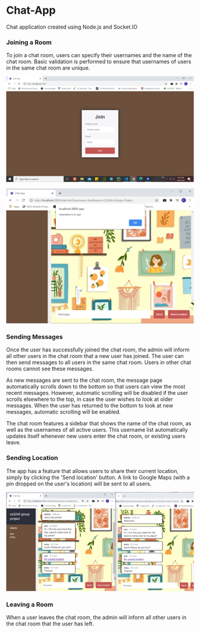 # Chat-App
Chat application created using Node.js and Socket.IO

### Joining a Room
To join a chat room, users can specify their usernames and the name of the chat room. Basic validation is performed to ensure that usernames of users in the same chat room
are unique.

![Landing Page](public/img/landing-page.png)

![Username Authentication](public/img/authentication.png)

### Sending Messages
Once the user has successfully joined the chat room, the admin will inform all other users in the chat room that a new user has joined. The user can then send messages
to all users in the same chat room. Users in other chat rooms cannot see these messages.

As new messages are sent to the chat room, the message page automatically scrolls down to the bottom so that users can view the most recent messages. However, automatic
scrolling will be disabled if the user scrolls elsewhere to the top, in case the user wishes to look at older messages. When the user has returned to the bottom to look at
new messages, automatic scrolling will be enabled.

The chat room features a sidebar that shows the name of the chat room, as well as the usernames of all active users. This username list automatically updates itself whenever
new users enter the chat room, or existing users leave.

### Sending Location
The app has a feature that allows users to share their current location, simply by clicking the 'Send location' button. A link to Google Maps (with a pin dropped on the user's
location) will be sent to all users.

![Chat Room](public/img/chat-room.png)

### Leaving a Room
When a user leaves the chat room, the admin will inform all other users in the chat room that the user has left.

